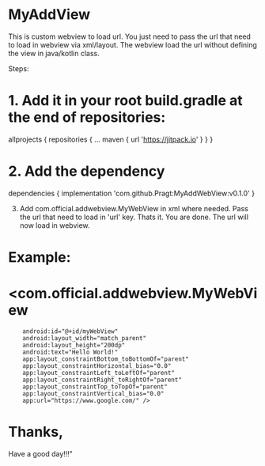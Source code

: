 # MyAddView

This is custom webview to load url. You just need to pass the url that need to load in webview via xml/layout. The webview load
the url without defining the view in java/kotlin class. 

Steps:
# 1. Add it in your root build.gradle at the end of repositories:

allprojects {
		repositories {
			...
			maven { url 'https://jitpack.io' }
		}
	}
  
  
# 2. Add the dependency

   dependencies {
	       implementation 'com.github.Pragt:MyAddWebView:v0.1.0'
	}
  
  
3. Add com.official.addwebview.MyWebView in xml where needed. Pass the url that need to load in 'url' key. Thats it. You are done. The url will now load in webview. 

# Example:
# <com.official.addwebview.MyWebView
        android:id="@+id/myWebView"
        android:layout_width="match_parent"
        android:layout_height="200dp"
        android:text="Hello World!"
        app:layout_constraintBottom_toBottomOf="parent"
        app:layout_constraintHorizontal_bias="0.0"
        app:layout_constraintLeft_toLeftOf="parent"
        app:layout_constraintRight_toRightOf="parent"
        app:layout_constraintTop_toTopOf="parent"
        app:layout_constraintVertical_bias="0.0"
        app:url="https://www.google.com/" />
        
	
# Thanks,
 Have a good day!!!"
  
